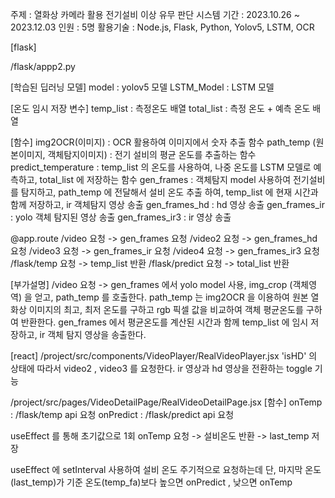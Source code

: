 주제 : 열화상 카메라 활용 전기설비 이상 유무 판단 시스템
기간 : 2023.10.26 ~ 2023.12.03
인원 : 5명
활용기술 : Node.js, Flask, Python, Yolov5, LSTM, OCR


[flask]

/flask/appp2.py

[학습된 딥러닝 모델]
model : yolov5 모델
LSTM_Model : LSTM 모델

[온도 임시 저장 변수]
temp_list : 측정온도 배열
total_list : 측정 온도 + 예측 온도 배열

[함수]
img2OCR(이미지) : OCR 활용하여 이미지에서 숫자 추출 함수
path_temp (원본이미지, 객체탐지이미지) : 전기 설비의 평균 온도를 추출하는 함수
predict_temperature : temp_list 의 온도를 사용하여, 나중 온도를 LSTM 모델로 예측하고, total_list 에 저장하는 함수
gen_frames : 객체탐지 model 사용하여 전기설비를 탐지하고, path_temp 에 전달해서 설비 온도 추출 하여, temp_list 에 현재 시간과 함께 저장하고, ir 객체탐지 영상 송출
gen_frames_hd :  hd 영상 송출
gen_frames_ir : yolo 객체 탐지된 영상 송출
gen_frames_ir3 :  ir 영상 송출

@app.route
/video 요청 ->   gen_frames 요청
/video2 요청 ->  gen_frames_hd 요청
/video3 요청 ->  gen_frames_ir 요청
/video4 요청 ->  gen_frames_ir3 요청
/flask/temp 요청 -> temp_list 반환
/flask/predict 요청 -> total_list 반환

[부가설명]
/video 요청 -> gen_frames 에서 yolo model 사용, img_crop (객체영역) 을 얻고, path_temp 를 호출한다.
path_temp 는 img2OCR 을 이용하여 원본 열화상 이미지의 최고, 최저 온도를 구하고 rgb 픽셀 값을 비교하여 객체 평균온도를 구하여 반환한다.
gen_frames 에서 평균온도를 계산된 시간과 함께 temp_list 에 임시 저장하고, ir 객체 탐지 영상을 송출한다.


[react]
/project/src/components/VideoPlayer/RealVideoPlayer.jsx 
'isHD' 의 상태에 따라서 video2 , video3 를 요청한다. 
ir 영상과 hd 영상을 전환하는 toggle 기능

/project/src/pages/VideoDetailPage/RealVideoDetailPage.jsx
[함수]
onTemp : /flask/temp api 요청 
onPredict : /flask/predict api 요청


useEffect 를 통해 초기값으로 1회 onTemp 요청 -> 설비온도 반환 -> last_temp 저장 

useEffect 에 setInterval 사용하여 설비 온도 주기적으로 요청하는데
단, 마지막 온도(last_temp)가 기준 온도(temp_fa)보다 높으면 onPredict , 낮으면 onTemp 
